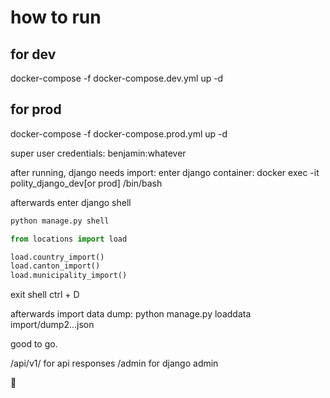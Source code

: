 # how to run

## for dev
docker-compose -f docker-compose.dev.yml up -d

## for prod
docker-compose -f docker-compose.prod.yml up -d

super user credentials: benjamin:whatever

after running, django needs import:
enter django container:
docker exec -it polity_django_dev[or prod] /bin/bash

afterwards enter django shell

```python
python manage.py shell
```

```python
from locations import load

load.country_import()
load.canton_import()
load.municipality_import()
```

exit shell ctrl + D

afterwards import data dump:
python manage.py loaddata import/dump2...json

good to go.

/api/v1/ for api responses
/admin for django admin

👋